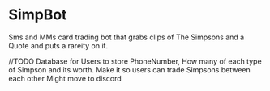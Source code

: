 # SimpBot

Sms and MMs card trading bot that grabs clips of The Simpsons and a Quote and puts a rareity on it.

//TODO
Database for Users to store PhoneNumber, How many of each type of Simpson and its worth.
Make it so users can trade Simpsons between each other
Might move to discord
